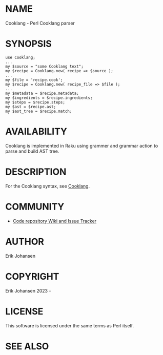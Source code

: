 # NAME

Cooklang - Perl Cooklang parser

# SYNOPSIS

    use Cooklang;
    ...
    my $source = "some Cooklang text";
    my $recipe = Cooklang.new( recipe => $source );
    ...
    my $file = 'recipe.cook';
    my $recipe = Cooklang.new( recipe_file => $file );
    ...
    my $metadata = $recipe.metadata;
    my $ingredients = $recipe.ingredients;
    my $steps = $recipe.steps;
    my $ast = $recipe.ast;
    my $ast_tree = $recipe.match;

# AVAILABILITY

Cooklang is implemented in Raku using grammer and grammar action to parse and build AST tree.

# DESCRIPTION

For the Cooklang syntax, see [Cooklang](https://cooklang.org/).

# COMMUNITY

- [Code repository Wiki and Issue Tracker](https://github.com/uniejo/cooklang-raku)

# AUTHOR

Erik Johansen

# COPYRIGHT

Erik Johansen 2023 -

# LICENSE

This software is licensed under the same terms as Perl itself.

# SEE ALSO

